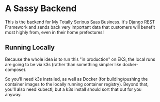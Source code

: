 # A Sassy Backend

This is the backend for My Totally Serious Saas Business. It's Django REST Framework and sends back very important data that customers will benefit most highly from, even in their home prefectures!

## Running Locally

Because the whole idea is to run this "in production" on EKS, the local runs are going to be via k3s (rather than something simpler like docker-compose).

So you'll need k3s installed, as well as Docker (for building/pushing the container images to the locally running container registry). Beyond that, you'll also need kubectl, but a k3s install should sort that out for you anyway.
